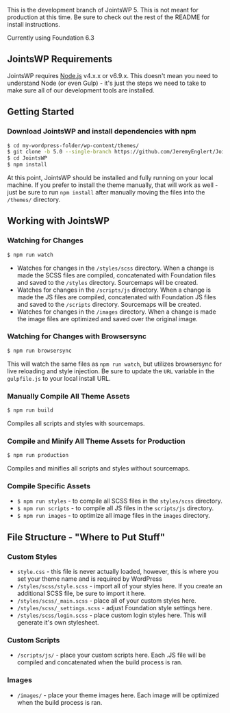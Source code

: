 This is the development branch of JointsWP 5. This is not meant for production at this time. Be sure to check out the rest of the README for install instructions.

Currently using Foundation 6.3

## JointsWP Requirements
JointsWP requires [Node.js](https://nodejs.org) v4.x.x or v6.9.x. This doesn't mean you need to understand Node (or even Gulp) - it's just the steps we need to take to make sure all of our development tools are installed. 

## Getting Started 
### Download JointsWP and install dependencies with npm 
```bash
$ cd my-wordpress-folder/wp-content/themes/
$ git clone -b 5.0 --single-branch https://github.com/JeremyEnglert/JointsWP.git
$ cd JointsWP
$ npm install
```
At this point, JointsWP should be installed and fully running on your local machine. If you prefer to install the theme manually, that will work as well - just be sure to run `npm install` after manually moving the files into the `/themes/` directory.

## Working with JointsWP
### Watching for Changes
```bash
$ npm run watch
```
* Watches for changes in the `/styles/scss` directory. When a change is made the SCSS files are compiled, concatenated with Foundation files and saved to the `/styles` directory. Sourcemaps will be created.
* Watches for changes in the `/scripts/js` directory. When a change is made the JS files are compiled, concatenated with Foundation JS files and saved to the `/scripts` directory. Sourcemaps will be created.
* Watches for changes in the `/images` directory. When a change is made the image files are optimized and saved over the original image.

### Watching for Changes with Browsersync
```bash
$ npm run browsersync
```
This will watch the same files as `npm run watch`, but utilizes browsersync for live reloading and style injection. Be sure to update the `URL` variable in the `gulpfile.js` to your local install URL. 

### Manually Compile All Theme Assets
```bash
$ npm run build
```
Compiles all scripts and styles with sourcemaps. 

### Compile and Minify All Theme Assets for Production
```bash
$ npm run production
```
Compiles and minifies all scripts and styles without sourcemaps. 

### Compile Specific Assets
* `$ npm run styles` - to compile all SCSS files in the `styles/scss` directory.
* `$ npm run scripts` - to compile all JS files in the `scripts/js` directory.
* `$ npm run images` - to optimize all image files in the `images` directory.

## File Structure - "Where to Put Stuff"

### Custom Styles
* `style.css` - this file is never actually loaded, however, this is where you set your theme name and is required by WordPress
* `/styles/scss/style.scss` - import all of your styles here. If you create an additional SCSS file, be sure to import it here.
* `/styles/scss/_main.scss` - place all of your custom styles here.
* `/styles/scss/_settings.scss` - adjust Foundation style settings here.
* `/styles/scss/login.scss` - place custom login styles here. This will generate it's own stylesheet.
### Custom Scripts
* `/scripts/js/` - place your custom scripts here. Each .JS file will be compiled and concatenated when the build process is ran.

### Images
* `/images/` - place your theme images here. Each image will be optimized when the build process is ran.
